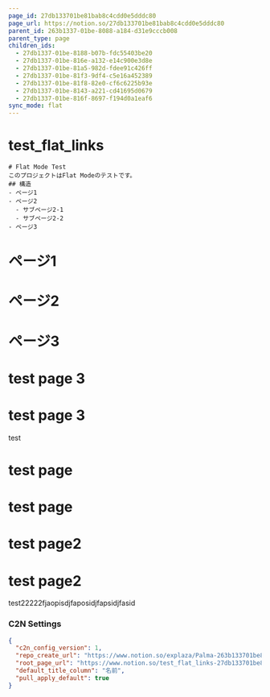 ```yaml
---
page_id: 27db133701be81bab8c4cdd0e5dddc80
page_url: https://notion.so/27db133701be81bab8c4cdd0e5dddc80
parent_id: 263b1337-01be-8088-a184-d31e9cccb008
parent_type: page
children_ids:
  - 27db1337-01be-8188-b07b-fdc55403be20
  - 27db1337-01be-816e-a132-e14c900e3d8e
  - 27db1337-01be-81a5-982d-fdee91c426ff
  - 27db1337-01be-81f3-9df4-c5e16a452389
  - 27db1337-01be-81f8-82e0-cf6c6225b93e
  - 27db1337-01be-8143-a221-cd41695d0679
  - 27db1337-01be-816f-8697-f194d0a1eaf6
sync_mode: flat
---
```


# test_flat_links

    # Flat Mode Test
    このプロジェクトはFlat Modeのテストです。
    ## 構造
    - ページ1
    - ページ2
      - サブページ2-1
      - サブページ2-2
    - ページ3
  # ページ1
  # ページ2
  # ページ3
  # test page 3
  # test page 3
  test
  # test page
  # test page
  # test page2
  # test page2
  test22222fjaopisdjfaposidjfapsidjfasid
### C2N Settings
```json
{
  "c2n_config_version": 1,
  "repo_create_url": "https://www.notion.so/explaza/Palma-263b133701be8088a184d31e9cccb008",
  "root_page_url": "https://www.notion.so/test_flat_links-27db133701be81bab8c4cdd0e5dddc80",
  "default_title_column": "名前",
  "pull_apply_default": true
}
```
